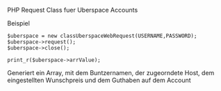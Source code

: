 PHP Request Class fuer Uberspace Accounts

Beispiel

	$uberspace = new classUberspaceWebRequest(USERNAME,PASSWORD);
	$uberspace->request();
	$uberspace->close();

	print_r($uberspace->arrValue);

	
Generiert ein Array, mit dem Buntzernamen, der zugeorndete Host, dem eingestellten Wunschpreis und dem Guthaben auf dem Account